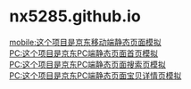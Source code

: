 # nx5285.github.io
<a href="https://nx5285.github.io/jingdongmobile/index.html">mobile:这个项目是京东移动端静态页面模拟</a><br>
<a href="https://nx5285.github.io/jingdongPC/1index/jingdong.html">PC:这个项目是京东PC端静态页面首页模拟</a><br>
<a href="https://nx5285.github.io/jingdongPC/2searchlist/searchlist.html">PC:这个项目是京东PC端静态页面搜索页模拟</a><br>
<a href="https://nx5285.github.io/jingdongPC/3detail/detail.html">PC:这个项目是京东PC端静态页面宝贝详情页模拟</a><br>

